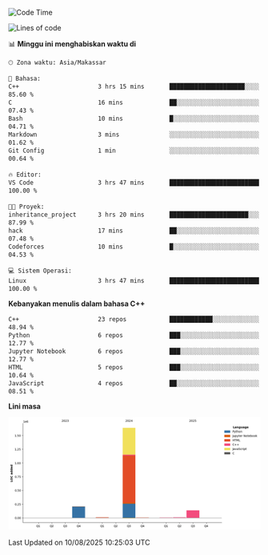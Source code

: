 <!--START_SECTION:waka-->
![Code Time](http://img.shields.io/badge/Code%20Time-398%20hrs%2050%20mins-blue)

![Lines of code](https://img.shields.io/badge/Sejak%20Hello%20World%20aku%20telah%20menulis-2.0%20million%20baris%20kode-blue)

📊 **Minggu ini menghabiskan waktu di** 

```text
🕑︎ Zona waktu: Asia/Makassar

💬 Bahasa: 
C++                      3 hrs 15 mins       █████████████████████░░░░   85.60 % 
C                        16 mins             ██░░░░░░░░░░░░░░░░░░░░░░░   07.43 % 
Bash                     10 mins             █░░░░░░░░░░░░░░░░░░░░░░░░   04.71 % 
Markdown                 3 mins              ░░░░░░░░░░░░░░░░░░░░░░░░░   01.62 % 
Git Config               1 min               ░░░░░░░░░░░░░░░░░░░░░░░░░   00.64 % 

🔥 Editor: 
VS Code                  3 hrs 47 mins       █████████████████████████   100.00 % 

🐱‍💻 Proyek: 
inheritance_project      3 hrs 20 mins       ██████████████████████░░░   87.99 % 
hack                     17 mins             ██░░░░░░░░░░░░░░░░░░░░░░░   07.48 % 
Codeforces               10 mins             █░░░░░░░░░░░░░░░░░░░░░░░░   04.53 % 

💻 Sistem Operasi: 
Linux                    3 hrs 47 mins       █████████████████████████   100.00 % 
```

**Kebanyakan menulis dalam bahasa C++** 

```text
C++                      23 repos            ████████████░░░░░░░░░░░░░   48.94 % 
Python                   6 repos             ███░░░░░░░░░░░░░░░░░░░░░░   12.77 % 
Jupyter Notebook         6 repos             ███░░░░░░░░░░░░░░░░░░░░░░   12.77 % 
HTML                     5 repos             ███░░░░░░░░░░░░░░░░░░░░░░   10.64 % 
JavaScript               4 repos             ██░░░░░░░░░░░░░░░░░░░░░░░   08.51 % 
```



**Lini masa**

![Lines of Code chart](https://raw.githubusercontent.com/yusuf601/yusuf601/main/assets/bar_graph.png)


 Last Updated on 10/08/2025 10:25:03 UTC
<!--END_SECTION:waka-->

